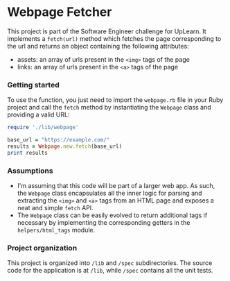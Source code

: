 # Webpage Fetcher

This project is part of the Software Engineer challenge for UpLearn. It implements a `fetch(url)` method which fetches the page corresponding to the url and returns an object containing the following attributes:
- assets: an array of urls present in the `<img>`  tags of the page
- links: an array of urls present in the `<a>` tags of the page

### Getting started

To use the function, you just need to import the `webpage.rb` file in your Ruby project and call the `fetch` method by instantiating the `Webpage` class and providing a valid URL:

```ruby
require './lib/webpage'

base_url = "https://example.com/"
results = Webpage.new.fetch(base_url)
print results
```

### Assumptions
- I'm assuming that this code will be part of a larger web app. As such, the `Webpage` class encapsulates all the inner logic for parsing and extracting the `<img>` and `<a>` tags from an HTML page and exposes a neat and simple `fetch` API.
- The `Webpage` class can be easily evolved to return additional tags if necessary by implementing the corresponding getters in the `helpers/html_tags` module.

### Project organization
This project is organized into `/lib` and `/spec` subdirectories. The source code for the application is at `/lib`, while `/spec` contains all the unit tests.